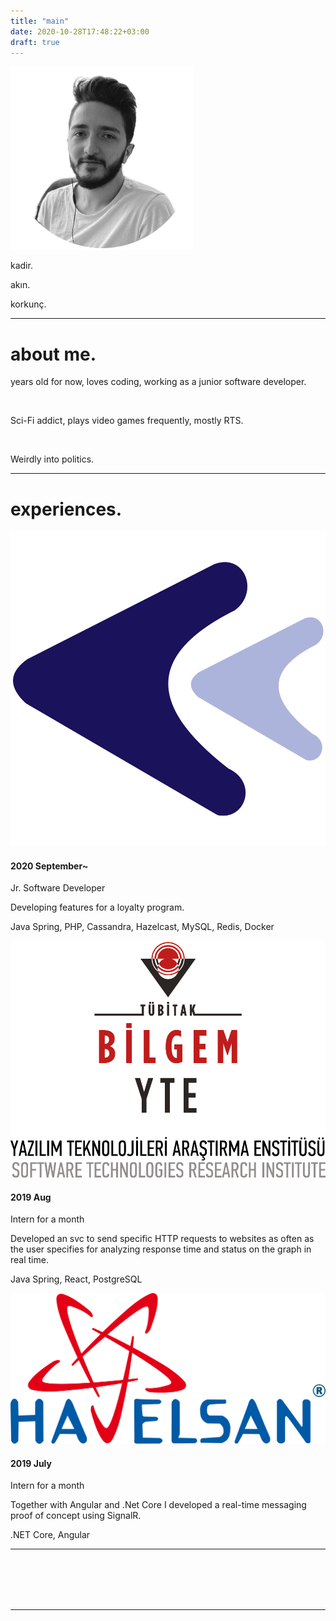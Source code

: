 ```yaml
---
title: "main"
date: 2020-10-28T17:48:22+03:00
draft: true
---
```


<div class="container-fluid main">
    <div class="row d-flex align-items-center">
        <div class="row col-sm-3 nav">
            <div class="mx-auto">
                <img class="img-fluid" src="../assets/profilephoto.png">
            </div>
            <div class="identity mx-auto">
                <p>kadir.</p>
                <p>akın.</p>
                <p>korkunç.</p>
            </div>
        </div>
        <div class="row col-sm-7">
            <div class="mobile">
                <hr>
            </div>
            <div class="about-me">
                <h1 class="title">about me.</h1>
                <div class="content">
                    <p><span id="age"> </span> years old for now, loves coding, working as a junior software developer.</p>
                    <br/>
                    <p>Sci-Fi addict, plays video games frequently, mostly RTS.</p>
                    <br/>
                    <p>Weirdly into politics.</p>
                </div>
                <div class="experiences">
                    <div class="mobile">
                        <hr>
                    </div>
                    <h1 class="title">experiences.</h1>
                    <div class="flip-card">
                        <div class="flip-card-inner">
                            <div class="flip-card-front">
                                <img class="company-logo" src="../assets/kartaca.png" alt="kartaca-logo">
                            </div>
                            <div class="flip-card-back">
                                <h4>2020 September~</h1>
                                    <p>Jr. Software Developer</p>
                                    <p>Developing features for a loyalty program.</p>
                                    <p>Java Spring, PHP, Cassandra, Hazelcast, MySQL, Redis, Docker</p>
                            </div>
                        </div>
                    </div>
                    <div class="flip-card">
                        <div class="flip-card-inner">
                            <div class="flip-card-front">
                                <img class="company-logo" src="../assets/tubitak.png" alt="tubitak-bilgem-yte-logo">
                            </div>
                            <div class="flip-card-back">
                                <h4>2019 Aug</h1>
                                    <p>Intern for a month</p>
                                    <p>Developed an svc to send specific HTTP requests to websites as often as the user specifies for analyzing response time and status on the graph in real time.</p>
                                    <p>Java Spring, React, PostgreSQL</p>
                            </div>
                        </div>
                    </div>
                    <div class="flip-card">
                        <div class="flip-card-inner">
                            <div class="flip-card-front">
                                <img class="company-logo" src="../assets/havelsan.png" alt="havelsan-logo">
                            </div>
                            <div class="flip-card-back">
                                <h4>2019 July</h1>
                                    <p>Intern for a month</p>
                                    <p>Together with Angular and .Net Core I developed a real-time messaging proof of concept using SignalR.</p>
                                    <p>.NET Core, Angular </p>
                            </div>
                        </div>
                    </div>
                </div>
            </div>
        </div>
        <div class="row col-sm-2 d-flex align-items-center">
            <div class="social container text-center">
                <hr>
                <a target="_blank" href="https://www.linkedin.com/in/kadirakinkorkunc" class="fa fa-linkedin"></a>
                <br/>
                <a target="_blank" href="https://www.github.com/kadirakinkorkunc" class="fa fa-github"></a>
                <br/>
                <a target="_blank" href="mailto://kadirakinkorkunc@gmail.com" class="fa fa-paper-plane"></a>
                <br/>
                <a target="_blank" href="https://medium.com/@kadirakinkorkunc" class="fa fa-medium"></a>
                <br/>
                <a target="_blank" href="https://www.credential.net/profile/kadiraknkorkun579790/wallet" class="fa fa-cloud"></a>
                <hr>
            </div>
        </div>
    </div>
</div>